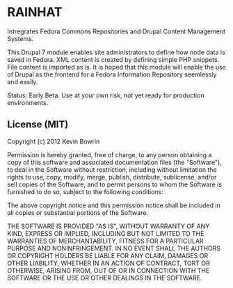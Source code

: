 # RAINHAT

Intregrates Fedora Commons Repositories and Drupal Content Management Systems. 

This Drupal 7 module enables site administrators to define how node data is saved in 
Fedora. XML content is created by defining simple PHP snippets. File content is 
imported as is. It is hoped that this module will enable the use of Drupal as the frontend
for a Fedora Information Repository seemlessly and easily. 

Status: Early Beta. Use at your own risk, not yet ready for production environments. 

## License (MIT)

Copyright (c) 2012 Kevin Bowrin

Permission is hereby granted, free of charge, to any person obtaining a copy of this software and associated documentation files (the "Software"), to deal in the Software without restriction, including without limitation the rights to use, copy, modify, merge, publish, distribute, sublicense, and/or sell copies of the Software, and to permit persons to whom the Software is furnished to do so, subject to the following conditions:

The above copyright notice and this permission notice shall be included in all copies or substantial portions of the Software.

THE SOFTWARE IS PROVIDED "AS IS", WITHOUT WARRANTY OF ANY KIND, EXPRESS OR IMPLIED, INCLUDING BUT NOT LIMITED TO THE WARRANTIES OF MERCHANTABILITY, FITNESS FOR A PARTICULAR PURPOSE AND NONINFRINGEMENT. IN NO EVENT SHALL THE AUTHORS OR COPYRIGHT HOLDERS BE LIABLE FOR ANY CLAIM, DAMAGES OR OTHER LIABILITY, WHETHER IN AN ACTION OF CONTRACT, TORT OR OTHERWISE, ARISING FROM, OUT OF OR IN CONNECTION WITH THE SOFTWARE OR THE USE OR OTHER DEALINGS IN THE SOFTWARE.
